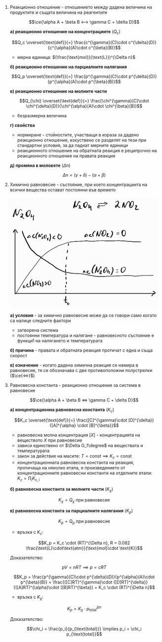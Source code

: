 1. Реакционно отношение - отношението между дадена величина на продуктите и същата величина на реагентите
	
	$$\ce{\alpha A + \beta B <--> \gamma C + \delta D}$$
	
	**а) реакционно отношение на концентрациите** ($Q_c$)
	
	$$Q_c \overset{\text{def}}{=} \frac{c^{\gamma}(C)\cdot c^{\delta}(D)}{c^{\alpha}(A)\cdot c^{\beta}(B)}$$
	
	- мерна единица: $(\frac{\text{mol}}{\text{L}})^{\Delta n}$
	
	**б) реакционно отношение на парциалните налягания**
	
	$$Q_p \overset{\text{def}}{=} \frac{p^{\gamma}(C)\cdot p^{\delta}(D)}{p^{\alpha}(A)\cdot p^{\beta}(B)}$$
	
	**в) реакционно отношение на молните части**
	
	$$Q_{\chi} \overset{\text{def}}{=} \frac{\chi^{\gamma}(C)\cdot \chi^{\delta}(D)}{\chi^{\alpha}(A)\cdot \chi^{\beta}(B)}$$
	
	- безразмерна величина
	
	**г) свойства**
	- нормиране - стойностите, участващи в израза за дадено реакционно отношение, изкуствено се разделят на тези при стандартни условия, за да паднат мерните единици
	- реакционното отношение на обратната реакция е реципрочно на  реакционното отношение на правата реакция
	
	**д) промяна в моловете** ($\Delta n$)
	
	$$\Delta n = (\gamma + \delta) - (\alpha + \beta)$$

3. Химично равновесие - състояние, при което концентрациита на всички вещества остават постоянни във времето
	
	![Химично равновесие](Resources/Химично%20равновесие.jpg)
	
	**а) условия** - за химично равновесие може да се говори само когато са налице следните фактори
	- затворена система
	- постоянни температура и налягане - равновесното състояние е функци1 на налягането и температурата
	
	**б) причина** - правата и обратната реакция протичат с една и съща скорост
	
	**в) означение** - когато дадена химична реакция се намира в равновесие, тя се обозначава с две противоположни полустрелки ($\ce{<=>}$)

2. Равновесна константа - реакционно отношение за система в равновесие
	
	$$\ce{\alpha A + \beta B <=> \gamma C + \delta D}$$
	
	**а) концентрационна равновесна константа** ($K_c$)
	
	$$K_c \overset{\text{def}}{=} \frac{[C]^{\gamma}\cdot [D]^{\delta}}{[A]^{\alpha} \cdot [B]^{\beta}}$$
	- равновесна молна концентрация $[X]$ - концентрацията на веществото $X$ при равновесие
	- зависи единствено от $\Delta G_f\degree$ на веществата и температурата 
	- закон за действие на масите: $T = \text{const} \implies K_c = \text{const}$
	- концентрационната равновесна константа на реакция, протичаща на няколко етапа, е произведението от концентрационните равновесни константи на отделните етапи: $K_c = \prod_i K_{c,i}$
	
	**б) равновесна константа за молните части** ($K_{\chi}$)
	
	$$K_{\chi} = Q_{\chi} \text{ при равновесие}$$
	
	**в) равновесна константа за парциалните налягания** ($K_p$)
	
	$$K_p = Q_p \text{ при равновесие}$$
	- връзка с $K_c$:
	
	$$K_p = K_c \cdot (RT)^{\Delta n}, R = 0.082 \frac{\text{L}\cdot\text{atm}}{\text{mol}\cdot \text{K}}$$
	
	Доказателство:
	
	$$pV = nRT \implies p = cRT$$
	
	$$K_p = \frac{p^{\gamma}(C)\cdot p^{\delta}(D)}{p^{\alpha}(A)\cdot p^{\beta}(B)} = \frac{([C]RT)^{\gamma}\cdot ([D]RT)^{\delta}}{([A]RT)^{\alpha}\cdot ([B]RT)^{\beta}} = K_c \cdot (RT)^{\Delta n}$$
	
	- връзка с $K_{\chi}$:
	
	$$K_p = K_{\chi}\cdot p_{\text{total}}^{\Delta n}$$
	
	Доказателство: 
	
	$$\chi_i = \frac{p_i}{p_{\text{total}}} \implies p_i = \chi_i p_{\text{total}}$$

